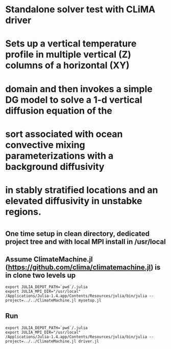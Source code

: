 # Standalone solver test with CLiMA driver
#
# Sets up a vertical temperature profile in multiple vertical (Z) columns of a horizontal (XY) 
# domain and then invokes a simple DG model to solve a 1-d vertical diffusion equation of the
# sort associated with ocean convective mixing parameterizations with a background diffusivity
# in stably stratified locations and an elevated diffusivity in unstabke regions.
#

## One time setup in clean directory, dedicated project tree and with local MPI install in /usr/local
## Assume ClimateMachine.jl (https://github.com/clima/climatemachine.jl) is in clone two levels up
```
export JULIA_DEPOT_PATH=`pwd`/.julia
export JULIA_MPI_DIR="/usr/local"
/Applications/Julia-1.4.app/Contents/Resources/julia/bin/julia --project=../../ClimateMachine.jl mysetup.jl
```

## Run
```
export JULIA_DEPOT_PATH=`pwd`/.julia
export JULIA_MPI_DIR="/usr/local"
/Applications/Julia-1.4.app/Contents/Resources/julia/bin/julia --project=../../ClimateMachine.jl driver.jl
```

